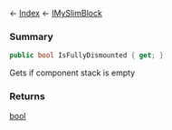 ← [Index](Api-Index) ← [IMySlimBlock](VRage.Game.ModAPI.Ingame.IMySlimBlock)

### Summary

```csharp
public bool IsFullyDismounted { get; }
```

Gets if component stack is empty

### Returns

[bool](https://docs.microsoft.com/en-us/dotnet/api/system.boolean?view=netframework-4.6)

